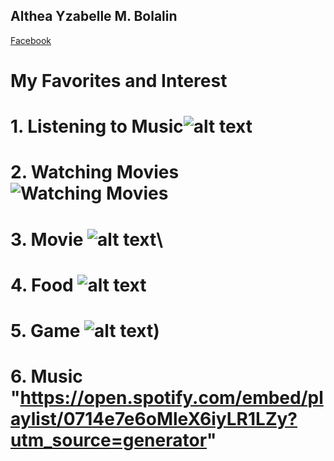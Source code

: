 ## Althea Yzabelle M. Bolalin

[Facebook](https://www.facebook.com/profile.php?id=100077729217242&sk=about)

# My Favorites and Interest

# 1. Listening to Music![alt text](https://i.pinimg.com/564x/01/f7/dc/01f7dc7f2debfb2ecc8416a3b74f286f.jpg)

# 2. Watching Movies![Watching Movies](https://i.pinimg.com/564x/f7/f5/61/f7f561204ee784e81a7bb4ab661a47ed.jpg)

# 3. Movie ![alt text](https://i.pinimg.com/564x/ff/5a/a4/ff5aa4218c176a962a163fd8b1fcc058.jpg)\

# 4. Food ![alt text](https://i.pinimg.com/564x/6e/c0/47/6ec047c4a687698f066fbad72d571391.jpg)

# 5. Game ![alt text](https://i.pinimg.com/564x/82/23/36/822336fff205caae3c2caca3f18814eb.jpg))

# 6. Music "https://open.spotify.com/embed/playlist/0714e7e6oMleX6iyLR1LZy?utm_source=generator" 
